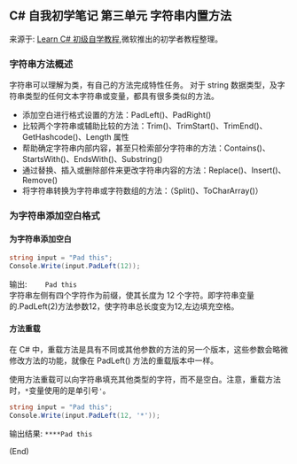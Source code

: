 ## C# 自我初学笔记 第三单元  字符串内置方法

来源于: [Learn C# 初级自学教程](https://learn.microsoft.com/zh-cn/training/modules/csharp-format-strings/4-exercise-string-methods-padding),微软推出的初学者教程整理。

### 字符串方法概述
字符串可以理解为类，有自己的方法完成特性任务。
对于 string 数据类型，及字符串类型的任何文本字符串或变量，都具有很多类似的方法。

- 添加空白进行格式设置的方法：PadLeft()、PadRight()  
- 比较两个字符串或辅助比较的方法：Trim()、TrimStart()、TrimEnd()、GetHashcode()、Length 属性  
- 帮助确定字符串内部内容，甚至只检索部分字符串的方法：Contains()、StartsWith()、EndsWith()、Substring()  
- 通过替换、插入或删除部件来更改字符串内容的方法：Replace()、Insert()、Remove()
- 将字符串转换为字符串或字符数组的方法：（Split()、ToCharArray()）

### 为字符串添加空白格式
#### 为字符串添加空白
```c#
string input = "Pad this";
Console.Write(input.PadLeft(12));
```
输出:
`    Pad this`  
字符串左侧有四个字符作为前缀，使其长度为 12 个字符。即字符串变量的.PadLeft(2)方法参数12，使字符串总长度变为12,左边填充空格。  

#### 方法重载
在 C# 中，重载方法是具有不同或其他参数的方法的另一个版本，这些参数会略微修改方法的功能，就像在 PadLeft() 方法的重载版本中一样。

使用方法重载可以向字符串填充其他类型的字符，而不是空白。注意，重载方法时，`*`变量使用的是单引号`'`。

```c#
string input = "Pad this";
Console.Write(input.PadLeft(12, '*'));
```
输出结果:
`****Pad this`

(End)